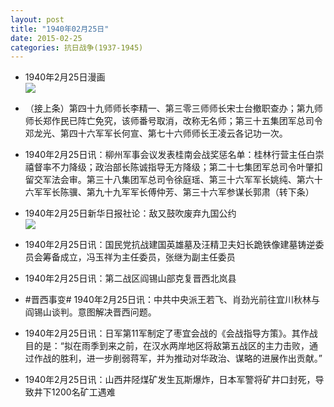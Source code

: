 ```yaml
---
layout: post
title: "1940年02月25日"
date: 2015-02-25
categories: 抗日战争(1937-1945)
---
```


<meta name="referrer" content="no-referrer" />

- 1940年2月25日漫画 <br/><img src="https://ww3.sinaimg.cn/large/aca367d8jw1eplylj99kpj20dp0cy75f.jpg" />

- （接上条）第四十九师师长李精一、第三零三师师长宋士台撤职查办；第九师师长郑作民已阵亡免究，该师番号取消，改称无名师；第三十五集团军总司令邓龙光、第四十六军军长何宣、第七十六师师长王凌云各记功一次。 

- 1940年2月25日讯：柳州军事会议发表桂南会战奖惩名单：桂林行营主任白崇禧督率不力降级；政治部长陈诚指导无方降级；第二十七集团军总司令叶肇扣留交军法会审。第三十八集团军总司令徐庭瑶、第三十六军军长姚纯、第六十六军军长陈骥、第九十九军军长傅仲芳、第三十六军参谋长郭肃（转下条） 

- 1940年2月25日新华日报社论：敌又鼓吹废弃九国公约 <br/><img src="https://ww1.sinaimg.cn/large/aca367d8jw1eplo78xb4zj211t0hqn4b.jpg" />

- 1940年2月25日讯：国民党抗战建国英雄墓及汪精卫夫妇长跪铁像建墓铸逆委员会筹备成立，冯玉祥为主任委员，张继为副主任委员 

- 1940年2月25日讯：第二战区阎锡山部克复晋西北岚县 

- #晋西事变# 1940年2月25日讯：中共中央派王若飞、肖劲光前往宜川秋林与阎锡山谈判。意图解决晋西问题。 

- 1940年2月25日讯：日军第11军制定了枣宜会战的《会战指导方策》。其作战目的是：“拟在雨季到来之前，在汉水两岸地区将敌第五战区的主力击败，通过作战的胜利，进一步削弱蒋军，并为推动对华政治、谋略的进展作出贡献。” 

- 1940年2月25日讯：山西井陉煤矿发生瓦斯爆炸，日本军警将矿井口封死，导致井下1200名矿工遇难 

